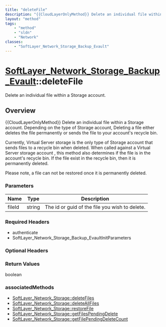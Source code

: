 ```yaml
---
title: "deleteFile"
description: "{{CloudLayerOnlyMethod}} Delete an individual file within a Storage account. Depending on the type of Storage account, D... "
layout: "method"
tags:
    - "method"
    - "sldn"
    - "Network"
classes:
    - "SoftLayer_Network_Storage_Backup_Evault"
---
```

# [SoftLayer_Network_Storage_Backup_Evault](/reference/services/SoftLayer_Network_Storage_Backup_Evault)::deleteFile

Delete an individual file within a Storage account.


## Overview 
{{CloudLayerOnlyMethod}} Delete an individual file within a Storage account. Depending on the type of Storage account, Deleting a file either deletes the file permanently or sends the file to your account's recycle bin. 

Currently, Virtual Server storage is the only type of Storage account that sends files to a recycle bin when deleted. When called against a Virtual Server storage account , this method also determines if the file is in the account's recycle bin. If the file exist in the recycle bin, then it is permanently deleted. 

Please note, a file can not be restored once it is permanently deleted. 

### Parameters 
|Name | Type | Description |
| --- | --- | --- |
|fileId| string| The id or guid of the file you wish to delete.|


### Required Headers
* authenticate
* SoftLayer_Network_Storage_Backup_EvaultInitParameters

### Optional Headers

### Return Values
boolean


### associatedMethods

*  [SoftLayer_Network_Storage::deleteFiles](/reference/services/SoftLayer_Network_Storage/deleteFiles )
*  [SoftLayer_Network_Storage::deleteAllFiles](/reference/services/SoftLayer_Network_Storage/deleteAllFiles )
*  [SoftLayer_Network_Storage::restoreFile](/reference/services/SoftLayer_Network_Storage/restoreFile )
*  [SoftLayer_Network_Storage::getFilesPendingDelete](/reference/services/SoftLayer_Network_Storage/getFilesPendingDelete )
*  [SoftLayer_Network_Storage::getFilePendingDeleteCount](/reference/services/SoftLayer_Network_Storage/getFilePendingDeleteCount )

